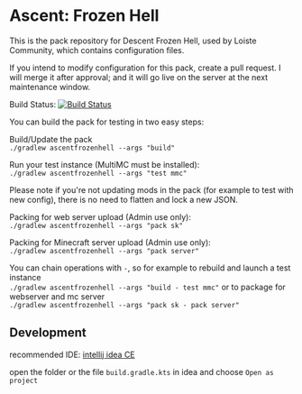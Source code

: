 # Ascent: Frozen Hell
This is the pack repository for Descent Frozen Hell, used by Loiste Community, which contains configuration files.

If you intend to modify configuration for this pack, create a pull request.
I will merge it after approval; and it will go live on the server at the next maintenance window.

Build Status: [![Build Status](https://dev.azure.com/josephmarsden/DescentPacks/_apis/build/status/CitadelCore.DescentPacks?branchName=master)](https://dev.azure.com/josephmarsden/DescentPacks/_build/latest?definitionId=1&branchName=master)

You can build the pack for testing in two easy steps:

Build/Update the pack \
`./gradlew ascentfrozenhell --args "build"`

Run your test instance (MultiMC must be installed): \
`./gradlew ascentfrozenhell --args "test mmc"`

Please note if you're not updating mods in the pack (for example to test with new config), there is no need to flatten and lock a new JSON.

Packing for web server upload (Admin use only): \
`./gradlew ascentfrozenhell --args "pack sk"`

Packing for Minecraft server upload (Admin use only): \
`./gradlew ascentfrozenhell --args "pack server"`

You can chain operations with `-`, so for example to rebuild and launch a test instance \
`./gradlew ascentfrozenhell --args "build - test mmc"`
or to package for webserver and mc server \
`./gradlew ascentfrozenhell --args "pack sk - pack server"`

## Development

recommended IDE: [intellij idea CE](https://www.jetbrains.com/idea/download/)

open the folder or the file `build.gradle.kts` in idea and choose `Open as project`
